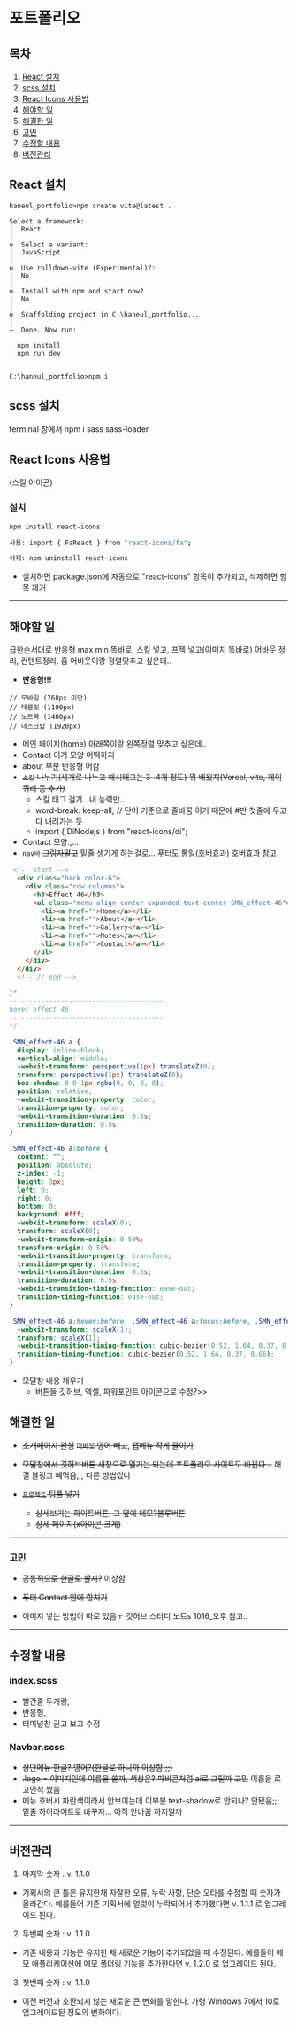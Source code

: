 # 포트폴리오

## 목차
1. [React 설치](#React-설치)
1. [scss 설치](#scss-설치)
1. [React Icons 사용법](#React-Icons-사용법)
1. [해야할 일](#해야할-일)
1. [해결한 일](#해결한-일)
1. [고민](#고민)
1. [수정할 내용](#수정할-내용)
1. [버전관리](#버전관리)


## React 설치
```shell
haneul_portfolio>npm create vite@latest .

Select a framework:
|  React
|
o  Select a variant:
|  JavaScript
|
o  Use rolldown-vite (Experimental)?:
|  No
|
o  Install with npm and start now?
|  No
|
o  Scaffolding project in C:\haneul_portfolio...
|
—  Done. Now run:

  npm install
  npm run dev


C:\haneul_portfolio>npm i
```

## scss 설치
terminal 창에서 npm i sass sass-loader

## React Icons 사용법
(스킬 아이콘)

### 설치
```bash
npm install react-icons

사용: import { FaReact } from "react-icons/fa";

삭제: npm uninstall react-icons
```
- 설치하면 package.json에 자동으로 "react-icons" 항목이 추가되고,
삭제하면 항목 제거

---

## 해야할 일
급한순서대로
반응형 max min 똑바로, 스킬 넣고, 프젝 넣고(이미지 똑바로) 어바웃 정리, 컨텐트정리, 홈 어바웃이랑 정렬맞추고 싶은데..
- **반응형!!!**
```
// 모바일 (768px 미만)
// 테블릿 (1100px)
// 노트북 (1400px)
// 데스크탑 (1920px)
```
  - 메인 페이지(home) 아래쪽이랑 왼쪽정렬 맞추고 싶은데..
  - Contact 이거 모양 어떡하지
  - about 부분 반응형 어캄
- ~~`스킬` 나누기(세개로 나누고 해시태그는 3~4개 정도) 뭐 배웠지(Vercel, vite, 제이쿼리 등 추가)~~
  - 스킬 태그 걸기...내 능력만...
  -  word-break: keep-all; // 단어 기준으로 줄바꿈 이거 때문에 #만 첫줄에 두고 다 내려가는 듯
    - import { DiNodejs } from "react-icons/di";<DiNodejs />
- Contact 모양.,...
- `nav바` ~~그림자말고~~ 밑줄 생기게 하는걸로... 푸터도 통일(호버효과)
호버효과 참고
```html
 <!-- start -->
  <div class="back color-6">
    <div class="row columns">
      <h3>Effect 46</h3>
      <ul class="menu align-center expanded text-center SMN_effect-46">
        <li><a href="">Home</a></li>
        <li><a href="">About</a></li>
        <li><a href="">Gallery</a></li>
        <li><a href="">Notes</a></li>
        <li><a href="">Contact</a></li>
      </ul>
    </div>
  </div>
  <!-- // end -->
```
```css
/*
---------------------------------------
hover effect 46
---------------------------------------
*/

.SMN_effect-46 a {
  display: inline-block;
  vertical-align: middle;
  -webkit-transform: perspective(1px) translateZ(0);
  transform: perspective(1px) translateZ(0);
  box-shadow: 0 0 1px rgba(0, 0, 0, 0);
  position: relative;
  -webkit-transition-property: color;
  transition-property: color;
  -webkit-transition-duration: 0.5s;
  transition-duration: 0.5s;
}

.SMN_effect-46 a:before {
  content: "";
  position: absolute;
  z-index: -1;
  height: 3px;
  left: 0;
  right: 0;
  bottom: 0;
  background: #fff;
  -webkit-transform: scaleX(0);
  transform: scaleX(0);
  -webkit-transform-origin: 0 50%;
  transform-origin: 0 50%;
  -webkit-transition-property: transform;
  transition-property: transform;
  -webkit-transition-duration: 0.5s;
  transition-duration: 0.5s;
  -webkit-transition-timing-function: ease-out;
  transition-timing-function: ease-out;
}

.SMN_effect-46 a:hover:before, .SMN_effect-46 a:focus:before, .SMN_effect-46 a:active:before {
  -webkit-transform: scaleX(1);
  transform: scaleX(1);
  -webkit-transition-timing-function: cubic-bezier(0.52, 1.64, 0.37, 0.66);
  transition-timing-function: cubic-bezier(0.52, 1.64, 0.37, 0.66);
}
```

- 모달창 내용 채우기
  - 버튼들 깃허브, 엑셀, 파워포인트 아이콘으로 수정?>>

## 해결한 일
- ~~소개페이지 완성~~ ~~`어바웃` 영어 빼고~~, ~~탭메뉴 작게 줄이기~~
- ~~모달창에서 깃허브버튼 새창으로 열기는 되는데 포트폴리오 사이트도 바뀐다...~~ 해결 블링크 빼먹음;;; 다른 방법있나

- ~~`프로젝트` 팀플 넣기~~
  - ~~상세보기는 화이트버튼, 그 옆에 데모?블루버튼~~
  - ~~상세 페이지(x아이콘 크게)~~

---
### 고민

- ~~공통적으로 한글로 할지?~~ 이상함
<!-- - 홈 외에 타이틀 소제목 가운데로 놓을지? 안써도 되는거 아닌가, 없으니까 이상하네^ -->
- ~~푸터 Contact 안에 합치기~~

- 이미지 넣는 방법이 따로 있음ㅜ 깃허브 스터디 노트s 1016_오후 참고..

---

## 수정할 내용

### index.scss 
- 빨간줄 두개랑, 
- 반응형, 
- 터미널창 권고 보고 수정

### Navbar.scss
- ~~상단메뉴 한글? 영어?(한글로 하니까 이상함;;;)~~
- ~~.logo = 이미지인데 이름을 쓸까, 색상은? 파비콘처럼 ai로 그릴까 고민~~ 이름을 로고인척 썼음
- 메뉴 호버시 파란색이라서 안보이는데 이부분 text-shadow로 안되나? 안됐음;;; 밑줄 하이라이트로 바꾸자... 아직 안바꿈 하지말까
---

## 버전관리

1) 마지막 숫자 : v. 1.1.0
- 기획서의 큰 틀은 유지한채 자잘한 오류, 누락 사항, 단순 오타를 수정할 때 숫자가 올라간다. 예를들어 기존 기획서에 얼럿이 누락되어서 추가했다면 v. 1.1.1 로 업그레이드 된다.

2) 두번째 숫자 : v. 1.1.0
- 기존 내용과 기능은 유지한 채 새로운 기능이 추가되었을 때 수정된다. 예를들어 메모 애플리케이션에 메모 폴더링 기능을 추가한다면 v. 1.2.0 로 업그레이드 된다.

3) 첫번째 숫자 : v. 1.1.0
- 이전 버전과 호환되지 않는 새로운 큰 변화를 말한다. 가령 Windows 7에서 10로 업그레이드된 정도의 변화이다.
